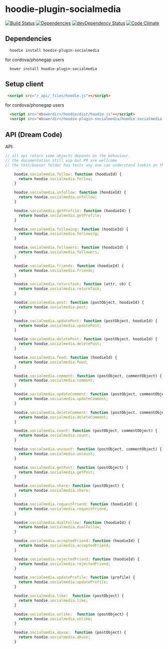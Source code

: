 hoodie-plugin-socialmedia
====================
[![Build Status](https://travis-ci.org/greenlizard/hoodie-plugin-socialmedia.svg?branch=master)](https://travis-ci.org/greenlizard/hoodie-plugin-socialmedia) [![Dependencies](https://david-dm.org/greenlizard/hoodie-plugin-socialmedia.png)](https://david-dm.org/greenlizard/hoodie-plugin-socialmedia) [![devDependency Status](https://david-dm.org/greenlizard/hoodie-plugin-socialmedia/dev-status.svg)](https://david-dm.org/greenlizard/hoodie-plugin-socialmedia#info=devDependencies) [![Code Climate](https://codeclimate.com/github/greenlizard/hoodie-plugin-socialmedia/badges/gpa.svg)](https://codeclimate.com/github/greenlizard/hoodie-plugin-socialmedia)

## Dependencies
```shell
  hoodie install hoodie-plugin-socialmedia
```
for cordova/phonegap users
```shell
  bower install hoodie-plugin-socialmedia
```

## Setup client
```html
 <script src="/_api/_files/hoodie.js"></script>
```
for cordova/phonegap users

```html
  <script src="<bowerdir>/hoodie/dist/hoodie.js"></script>
  <script src="<bowerdir>/hoodie-plugin-socialmedia/hoodie.socialmedia.js"></script>
```

## API (Dream Code)
API:
```js
// all api return some objects depends on the behaviour.
// the documentation still wip but PR are wellcome
// the test/bowser folder has tests any one can understend lookin on that

    hoodie.socialmedia.follow: function (hoodieId) {
      return hoodie.socialmedia.follow;
    }

    hoodie.socialmedia.unfollow: function (hoodieId) {
      return hoodie.socialmedia.unfollow;
    }

    hoodie.socialmedia.getProfile: function (hoodieId) {
      return hoodie.socialmedia.getProfile;
    }

    hoodie.socialmedia.following: function (hoodieId) {
      return hoodie.socialmedia.following;
    }

    hoodie.socialmedia.followers: function (hoodieId) {
      return hoodie.socialmedia.followers;
    }

    hoodie.socialmedia.friends: function (hoodieId) {
      return hoodie.socialmedia.friends;
    }

    hoodie.socialmedia.returnTask: function (attr, cb) {
      return hoodie.socialmedia.returnTask;
    }

    hoodie.socialmedia.post: function (postObject, hoodieId) {
      return hoodie.socialmedia.post;
    }

    hoodie.socialmedia.updatePost: function (postObject, hoodieId) {
      return hoodie.socialmedia.updatePost;
    }

    hoodie.socialmedia.deletePost: function (postObject, hoodieId) {
      return hoodie.socialmedia.deletePost;
    }

    hoodie.socialmedia.feed: function (hoodieId) {
      return hoodie.socialmedia.feed;
    }

    hoodie.socialmedia.comment: function (postObject, commentObject) {
      return hoodie.socialmedia.comment;
    }

    hoodie.socialmedia.updateComment: function (postObject, commentObject) {
      return hoodie.socialmedia.updateComment;
    }

    hoodie.socialmedia.deleteComment: function (postObject, commentObject) {
      return hoodie.socialmedia.deleteComment;
    }

    hoodie.socialmedia.count: function (postObject, commentObject) {
      return hoodie.socialmedia.count;
    }

    hoodie.socialmedia.uncount: function (postObject, commentObject) {
      return hoodie.socialmedia.uncount;
    }

    hoodie.socialmedia.getPost: function (postObject) {
      return hoodie.socialmedia.getPost;
    }

    hoodie.socialmedia.share: function (postObject) {
      return hoodie.socialmedia.share;
    }

    hoodie.socialmedia.requestFriend: function (hoodieId) {
      return hoodie.socialmedia.requestFriend;
    }

    hoodie.socialmedia.dualFollow: function (hoodieId) {
      return hoodie.socialmedia.dualFollow;
    }

    hoodie.socialmedia.acceptedFriend: function (hoodieId) {
      return hoodie.socialmedia.acceptedFriend;
    }

    hoodie.socialmedia.rejectedFriend: function (hoodieId) {
      return hoodie.socialmedia.rejectedFriend;
    }

    hoodie.socialmedia.updateProfile: function (profile) {
      return hoodie.socialmedia.updateProfile;
    }

    hoodie.socialmedia.like:  function (postObject) {
      return hoodie.socialmedia.like;
    }

    hoodie.socialmedia.unlike:  function (postObject) {
      return hoodie.socialmedia.unlike;
    }

    hoodie.socialmedia.abuse:  function (postObject) {
      return hoodie.socialmedia.abuse;
    }
```
